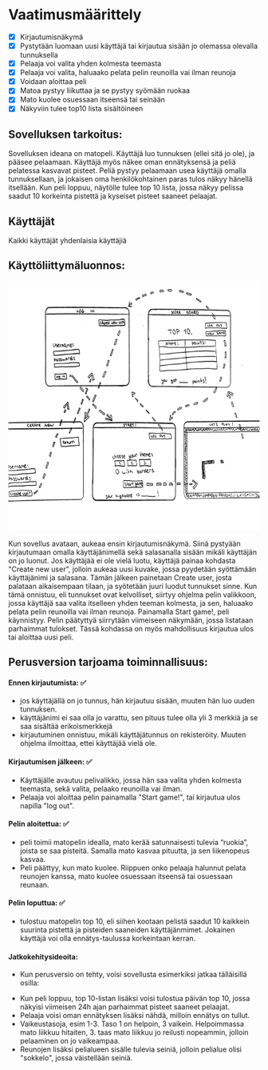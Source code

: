# Vaatimusmäärittely

- [x] Kirjautumisnäkymä
- [x] Pystytään luomaan uusi käyttäjä tai kirjautua sisään jo olemassa olevalla tunnuksella
- [x] Pelaaja voi valita yhden kolmesta teemasta
- [x] Pelaaja voi valita, haluaako pelata pelin reunoilla vai ilman reunoja
- [x] Voidaan aloittaa peli
- [x] Matoa pystyy liikuttaa ja se pystyy syömään ruokaa
- [x] Mato kuolee osuessaan itseensä tai seinään
- [x] Näkyviin tulee top10 lista sisältöineen

## Sovelluksen tarkoitus:

Sovelluksen ideana on matopeli. Käyttäjä luo tunnuksen (ellei sitä jo ole), ja pääsee pelaamaan. Käyttäjä myös näkee oman ennätyksensä ja peliä pelatessa kasvavat pisteet. Peliä pystyy pelaamaan usea käyttäjä omalla tunnuksellaan, ja jokaisen oma henkilökohtainen paras tulos näkyy hänellä itsellään. Kun peli loppuu, näytölle tulee top 10 lista, jossa näkyy pelissa saadut 10 korkeinta pistettä ja kyseiset pisteet saaneet pelaajat.

## Käyttäjät

Kaikki käyttäjät yhdenlaisia käyttäjiä

## Käyttöliittymäluonnos:

 <img src="https://github.com/johannaval/ot-harjoitustyo/blob/master/dokumentaatio/kuvat/IMG_0186.jpeg" width="600" height="500">
 
Kun sovellus avataan, aukeaa ensin kirjautumisnäkymä. Siinä pystyään kirjautumaan omalla käyttäjänimellä sekä salasanalla sisään mikäli käyttäjän on jo luonut. Jos käyttäjää ei ole vielä luotu, käyttäjä painaa kohdasta "Create new user", jolloin aukeaa uusi kuvake, jossa pyydetään syöttämään käyttäjänimi ja salasana. Tämän jälkeen painetaan Create user, josta palataan aikaisempaan tilaan, ja syötetään juuri luodut tunnukset sinne. Kun tämä onnistuu, eli tunnukset ovat kelvolliset, siirtyy ohjelma pelin valikkoon, jossa käyttäjä saa valita itselleen yhden teeman kolmesta, ja sen, haluaako pelata pelin reunoilla vai ilman reunoja. Painamalla Start game!, peli käynnistyy. Pelin päätyttyä siirrytään viimeiseen näkymään, jossa listataan parhaimmat tulokset. Tässä kohdassa on myös mahdollisuus kirjautua ulos tai aloittaa uusi peli.



## Perusversion tarjoama toiminnallisuus:


#### Ennen kirjautumista: :white_check_mark:
* jos käyttäjällä on jo tunnus, hän kirjautuu sisään, muuten hän  luo uuden tunnuksen.
* käyttäjänimi ei saa olla jo varattu, sen pituus tulee olla yli 3 merkkiä ja se saa sisältää erikoismerkkejä
* kirjautuminen onnistuu, mikäli käyttäjätunnus on rekisteröity. Muuten ohjelma ilmoittaa, ettei käyttäjää vielä ole.


#### Kirjautumisen jälkeen: :white_check_mark:
* Käyttäjälle avautuu pelivalikko, jossa hän saa valita yhden kolmesta teemasta, sekä valita, pelaako reunoilla vai ilman.
* Pelaaja voi aloittaa pelin painamalla "Start game!", tai kirjautua ulos napilla "log out".


#### Pelin aloitettua:  :white_check_mark:
* peli toimii matopelin idealla, mato kerää satunnaisesti tulevia “ruokia”, joista se saa pisteitä. Samalla mato kasvaa pituutta, ja sen liikenopeus kasvaa. 
* Peli päättyy, kun mato kuolee. Riippuen onko pelaaja halunnut pelata reunojen kanssa, mato kuolee osuessaan itseensä tai osuessaan reunaan.



#### Pelin loputtua: :white_check_mark:
* tulostuu matopelin top 10, eli siihen kootaan pelistä saadut 10 kaikkein suurinta pistettä ja pisteiden saaneiden käyttäjänmimet. Jokainen käyttäjä voi olla ennätys-taulussa korkeintaan kerran.



#### Jatkokehitysideoita:

- Kun perusversio on tehty, voisi sovellusta esimerkiksi jatkaa tälläisillä osilla:

* Kun peli loppuu, top 10-listan lisäksi voisi tulostua päivän top 10, jossa näkyisi viimeisen 24h ajan parhaimmat pisteet saaneet pelaajat.
* Pelaaja voisi oman ennätyksen lisäksi nähdä, milloin ennätys on tullut.
* Vaikeustasoja, esim 1-3. Taso 1 on helpoin, 3 vaikein. Helpoimmassa mato liikkuu hitaiten, 3. taas mato liikkuu jo reilusti nopeammin, jolloin pelaaminen on jo vaikeampaa.
* Reunojen lisäksi pelialueen sisälle tulevia seiniä, jolloin pelialue olisi "sokkelo", jossa väistellään seiniä.

